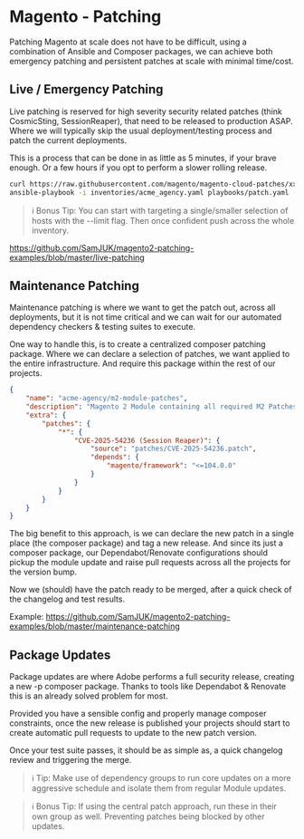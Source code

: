 # Magento - Patching

Patching Magento at scale does not have to be difficult, using a combination of Ansible and Composer packages, we can achieve both emergency patching and persistent patches at scale with minimal time/cost.

## Live / Emergency Patching

Live patching is reserved for high severity security related patches (think CosmicSting, SessionReaper), that need to be released to production ASAP. Where we will typically skip the usual deployment/testing process and patch the current deployments.

This is a process that can be done in as little as 5 minutes, if your brave enough. Or a few hours if you opt to perform a slower rolling release.

```sh
curl https://raw.githubusercontent.com/magento/magento-cloud-patches/xxxx.patch > patches/CVE-2025-54236.patch
ansible-playbook -i inventories/acme_agency.yaml playbooks/patch.yaml -e patch_file=patches/CVE-2025-54236.patch
```

> ℹ Bonus Tip: You can start with targeting a single/smaller selection of hosts with the --limit flag. Then once confident push across the whole inventory.

https://github.com/SamJUK/magento2-patching-examples/blob/master/live-patching


## Maintenance Patching

Maintenance patching is where we want to get the patch out, across all deployments, but it is not time critical and we can wait for our automated dependency checkers & testing suites to execute.

One way to handle this, is to create a centralized composer patching package. Where we can declare a selection of patches, we want applied to the entire infrastructure. And require this package within the rest of our projects.

```json
{
    "name": "acme-agency/m2-module-patches",
    "description": "Magento 2 Module containing all required M2 Patches",
    "extra": {
        "patches": {
            "*": {
                "CVE-2025-54236 (Session Reaper)": {
                    "source": "patches/CVE-2025-54236.patch",
                    "depends": {
                        "magento/framework": "<=104.0.0"
                    }
                }
            }
        }
    }
}
```

The big benefit to this approach, is we can declare the new patch in a single place (the composer package) and tag a new release. And since its just a composer package, our Dependabot/Renovate configurations should pickup the module update and raise pull requests across all the projects for the version bump.

Now we (should) have the patch ready to be merged, after a quick check of the changelog and test results.

Example: https://github.com/SamJUK/magento2-patching-examples/blob/master/maintenance-patching


## Package Updates
Package updates are where Adobe performs a full security release, creating a new -p composer package. Thanks to tools like Dependabot & Renovate this is an already solved problem for most.

Provided you have a sensible config and properly manage composer constraints, once the new release is published your projects should start to create automatic pull requests to update to the new patch version.

Once your test suite passes, it should be as simple as, a quick changelog review and triggering the merge.

> ℹ Tip: Make use of dependency groups to run core updates on a more aggressive schedule and isolate them from regular Module updates.

> ℹ Bonus Tip: If using the central patch approach, run these in their own group as well. Preventing patches being blocked by other updates.